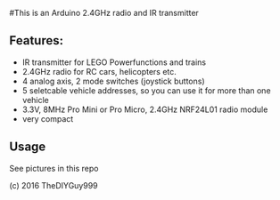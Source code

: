 #This is an Arduino 2.4GHz radio and IR transmitter
## Features:
- IR transmitter for LEGO Powerfunctions and trains
- 2.4GHz radio for RC cars, helicopters etc.
- 4 analog axis, 2 mode switches (joystick buttons)
- 5 seletcable vehicle addresses, so you can use it for more than one vehicle
- 3.3V, 8MHz Pro Mini or Pro Micro, 2.4GHz NRF24L01 radio module
- very compact

## Usage

See pictures in this repo

(c) 2016 TheDIYGuy999

